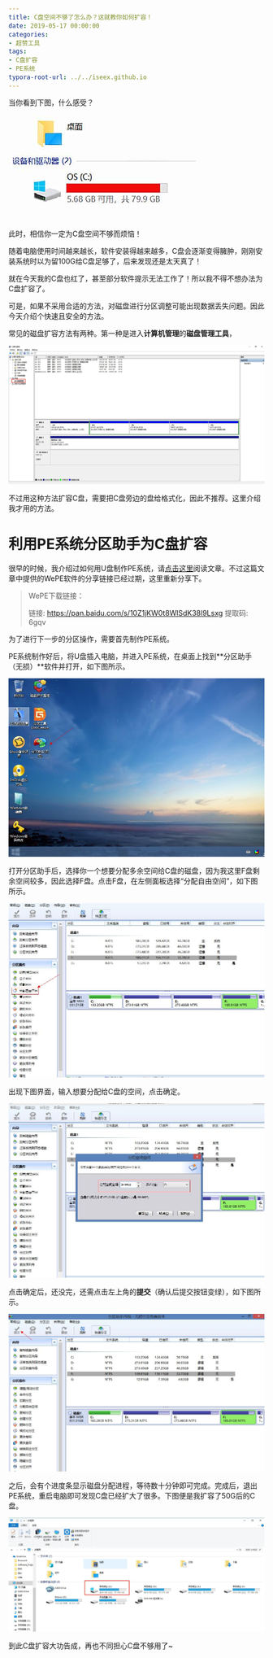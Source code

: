```yaml
---
title: C盘空间不够了怎么办？这就教你如何扩容！
date: 2019-05-17 00:00:00
categories:
- 超赞工具
tags:
- C盘扩容
- PE系统
typora-root-url: ../../iseex.github.io
---
```


当你看到下图，什么感受？

![](/assets/images/posts/Tools/c-red.jpg)

此时，相信你一定为C盘空间不够而烦恼！

随着电脑使用时间越来越长，软件安装得越来越多，C盘会逐渐变得臃肿，刚刚安装系统时以为留100G给C盘足够了，后来发现还是太天真了！

就在今天我的C盘也红了，甚至部分软件提示无法工作了！所以我不得不想办法为C盘扩容了。

可是，如果不采用合适的方法，对磁盘进行分区调整可能出现数据丢失问题。因此今天介绍个快速且安全的方法。

常见的磁盘扩容方法有两种。第一种是进入**计算机管理**的**磁盘管理工具**，

![](/assets/images/posts/Tools/disk-management.jpg)

不过用这种方法扩容C盘，需要把C盘旁边的盘给格式化，因此不推荐。这里介绍我才用的方法。

# 利用PE系统分区助手为C盘扩容

很早的时候，我介绍过如何用U盘制作PE系统，请[点击这里](https://mp.weixin.qq.com/s/YWPzYmUy7EMPdomcQw5NlA)阅读文章。不过这篇文章中提供的WePE软件的分享链接已经过期，这里重新分享下。

>WePE下载链接：
>
>链接: https://pan.baidu.com/s/10Z1jKW0t8WlSdK38l9Lsxg 提取码: 6gqv 

为了进行下一步的分区操作，需要首先制作PE系统。

PE系统制作好后，将U盘插入电脑，并进入PE系统，在桌面上找到**分区助手（无损）**软件并打开，如下图所示。

![](/assets/images/posts/Tools/PE-disk-helper.jpg)

打开分区助手后，选择你一个想要分配多余空间给C盘的磁盘，因为我这里F盘剩余空间较多，因此选择F盘。点击F盘，在左侧面板选择“分配自由空间”，如下图所示。

![](/assets/images/posts/Tools/PE-disk-select.jpg)

出现下图界面，输入想要分配给C盘的空间，点击确定。

![](/assets/images/posts/Tools/PE-cut-disk.jpg)

点击确定后，还没完，还需点击左上角的**提交**（确认后提交按钮变绿），如下图所示。

![](/assets/images/posts/Tools/PE-confirm-cut.jpg)

之后，会有个进度条显示磁盘分配进程，等待数十分钟即可完成。完成后，退出PE系统，重启电脑即可发现C盘已经扩大了很多。下图便是我扩容了50G后的C盘。

![](/assets/images/posts/Tools/disk-extension-finished.jpg)

到此C盘扩容大功告成，再也不同担心C盘不够用了~